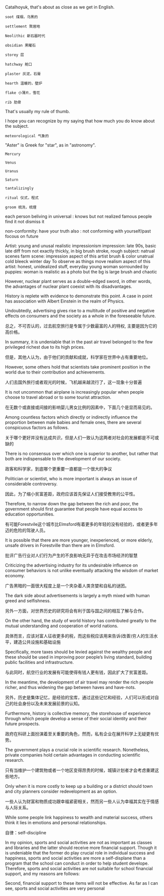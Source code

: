Catalhoyuk, that's about as close as we get in English.

```
soot 煤烟，乌黑的

settlement 聚居地

Neolithic 新石器时代

obsidian 黑曜石

storey 层

hatchway 舱口

plaster 灰泥，石膏

hearth 温暖的，壁炉

flake 小薄片，雪花

rib 肋骨
```

That's usually my rule of thumb.

I hope you can recognize by my saying that how much you do know about the subject.

```
meteorological 气象的
```

"Aster" is Greek for "star", as in "astronomy".

```
Mercury

Venus

Uranus

Saturn

tantalizingly
```

```
ritual 仪式，程式

groom 梳洗，梳理
```



each person beliving in
universal : knows but not realized
famous people find it not dismiss it

non-conformity: have your truth
also : not conforming with yourself/past
focous on future


Artist: young and unusal
realistic impressionism
impression: late 90s, basic late diff from 
not exactly 
thickly, in big brush stroke, rough
subject: natrual scenes
farm scene: impression aspect of this artist
brush & color unatrual 
cold bleeck winter day
To observe as things move
realism aspect of this artist:
honest, unidealized stuff, everyday
young woman sorrounded by puppies: woman is realistic as a photo but the bg is large brush and chaotic



However, nuclear plant serves as a double-edged sword, in other words, the advantages of nuclear plant coexist with its disadvantages.

History is replete with evidence to demonstrate this point. A case in point has association with Albert Einstein in the realm of Physics.

Undoubtedly, advertising gives rise to a multitude of positive and negative effects on consumers and the society as a whole in the foreseeable future.

总之，不可否认的，过去航空旅行是专属于少数最富的人的特权, 主要是因为它的高价格。

In summary, it is undeniable that in the past air travel belonged to the few privileged richest due to its high prices.

但是，其他人认为，由于他们的贡献和成就，科学家在世界中占有重要地位。

However, some others hold that scientists take prominent position in the world due to their contribution and achievements.

人们去国外旅行或者观光的时候，飞机越来越流行了，这一现象十分普遍

It is not uncommon that airplane is increasingly popular when people choose to travel abroad or to some tourist attraction.

在无数个或直接或间接的影响婴儿男女比例的因素中，下面几个是显而易见的。

Among countless factors which directly or indirectly influence the proportion between male babies and female ones, there are several conspicuous factors as follows.

关于哪个更好并没有达成共识，但是人们一致认为这两者对社会的发展都是不可或缺的

There is no consensus over which one is superior to another, but rather that both are indispensable to the development of our society.

政客和科学家，到底哪个更重要一直都是一个很大的争议

Politician or scientist, who is more important is always an issue of considerable controversy.

因此，为了缩小贫富差距，政府应该首先保证人们接受教育的公平性。

Therefore, to narrow down the gap between the rich and poor, the government should first guarantee that people have equal access to education opportunities.

有可能Forestvile这个城市比Elmsford有着更多的年轻的没有经验的，或者更多年迈的危险的驾驶人员。

It is possible that there are more younger, inexperienced, or more elderly, unsafe drivers in Forestville than there are in Elmsford.

批评广告行业对人们行为产生的不良影响无异于在攻击市场经济的智慧

Criticizing the advertising industry for its undesirable influence on consumer behaviors is not unlike eventually attacking the wisdom of market economy.

广告黑暗的一面很大程度上是一个夹杂着人类贪婪和自私的谜团。

The dark side about advertisements is largely a myth mixed with human greed and selfishness.

另外一方面，对世界历史的研究将会有利于国与国之间的相互了解与合作。

On the other hand, the study of world history has contributed greatly to the mutual understanding and cooperation of world nations.

具体而言，应该对富人征收更多的税，而这些税应该用来告诉(改善)穷人的生活水平，建造公共设施和基础设施

Specifically, more taxes should be levied against the wealthy people and these should be used in improving poor people’s living standard, building public facilities and infrastructure.

与此同时，航空行业的发展有可能使得有钱人更有钱，因此扩大了贫富差距。

In the meantime, the development of air travel may render the rich people richer, and thus widening the gap between haves and have-nots.

另外，历史是集体记忆，是经验的宝库，通过这些记忆和经验，人们可以形成对自己的社会身份以及未来发展前景的认知。

Furthermore, history is collective memory, the storehouse of experience through which people develop a sense of their social identity and their future prospects.

政府在科研上面扮演着至关重要的角色，然而，私有企业在展开科学上无疑更有优势。

The government plays a crucial role in scientific research. Nonetheless, private companies hold certain advantages in conducting scientific research.

只有当维护一个建筑物或者一个地区变得昂贵的时候，城镇计划者才会考虑重建这些地方。

Only when it is more costly to keep up a building or a district should town and city planners consider redevelopment as an option.

一些人认为财富和物质成功跟幸福紧密相关，然而另一些人认为幸福其实在于情感与人际关系。

While some people link happiness to wealth and material success, others think it lies in emotions and personal relationships.

自律：self-discipline

In my opinion, sports and social activities are not as important as classes and libraries and the latter should receive more financial support. Though it is undeniable that the former do play crucial role in individual success and happiness, sports and social activities are more a self-displane than a program that the school can conduct in order to help student develope. Therefore, sports and social activities are not suitable for school financial support, and my reasons are follows:

Second, financial support to these items will not be effective. As far as I can see, sports and social activities are very personal 